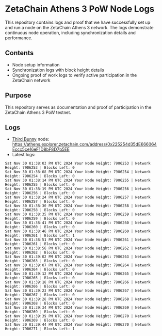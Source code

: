 # ZetaChain Athens 3 PoW Node Logs
This repository contains logs and proof that we have successfully set up and run a node on the ZetaChain Athens 3 network. The logs demonstrate continuous node operation, including synchronization details and performance.

## Contents
- Node setup information
- Synchronization logs with block height details
- Ongoing proof of work logs to verify active participation in the ZetaChain network

## Purpose
This repository serves as documentation and proof of participation in the ZetaChain Athens 3 PoW testnet.

## Logs

- [Third Bunny](https://thirdbunny.xyz/) node: https://athens.explorer.zetachain.com/address/0x225254d35dE666064Eccc5ce16eF1D8bF8D7b5EE
- Latest logs:
```
Sat Nov 30 01:38:03 PM UTC 2024 Your Node Height: 7906253 | Network Height: 7906253 | Blocks Left: 0
Sat Nov 30 01:38:08 PM UTC 2024 Your Node Height: 7906254 | Network Height: 7906254 | Blocks Left: 0
Sat Nov 30 01:38:14 PM UTC 2024 Your Node Height: 7906255 | Network Height: 7906255 | Blocks Left: 0
Sat Nov 30 01:38:19 PM UTC 2024 Your Node Height: 7906256 | Network Height: 7906256 | Blocks Left: 0
Sat Nov 30 01:38:24 PM UTC 2024 Your Node Height: 7906257 | Network Height: 7906257 | Blocks Left: 0
Sat Nov 30 01:38:30 PM UTC 2024 Your Node Height: 7906258 | Network Height: 7906258 | Blocks Left: 0
Sat Nov 30 01:38:35 PM UTC 2024 Your Node Height: 7906259 | Network Height: 7906259 | Blocks Left: 0
Sat Nov 30 01:38:41 PM UTC 2024 Your Node Height: 7906260 | Network Height: 7906260 | Blocks Left: 0
Sat Nov 30 01:38:46 PM UTC 2024 Your Node Height: 7906260 | Network Height: 7906261 | Blocks Left: 1
Sat Nov 30 01:38:51 PM UTC 2024 Your Node Height: 7906261 | Network Height: 7906261 | Blocks Left: 0
Sat Nov 30 01:38:56 PM UTC 2024 Your Node Height: 7906262 | Network Height: 7906262 | Blocks Left: 0
Sat Nov 30 01:39:02 PM UTC 2024 Your Node Height: 7906263 | Network Height: 7906263 | Blocks Left: 0
Sat Nov 30 01:39:07 PM UTC 2024 Your Node Height: 7906264 | Network Height: 7906264 | Blocks Left: 0
Sat Nov 30 01:39:12 PM UTC 2024 Your Node Height: 7906265 | Network Height: 7906265 | Blocks Left: 0
Sat Nov 30 01:39:18 PM UTC 2024 Your Node Height: 7906266 | Network Height: 7906266 | Blocks Left: 0
Sat Nov 30 01:39:23 PM UTC 2024 Your Node Height: 7906267 | Network Height: 7906267 | Blocks Left: 0
Sat Nov 30 01:39:28 PM UTC 2024 Your Node Height: 7906268 | Network Height: 7906268 | Blocks Left: 0
Sat Nov 30 01:39:34 PM UTC 2024 Your Node Height: 7906269 | Network Height: 7906269 | Blocks Left: 0
Sat Nov 30 01:39:39 PM UTC 2024 Your Node Height: 7906270 | Network Height: 7906269 | Blocks Left: 0
Sat Nov 30 01:39:44 PM UTC 2024 Your Node Height: 7906270 | Network Height: 7906271 | Blocks Left: 1
```
